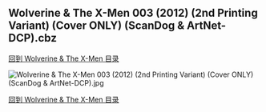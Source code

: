 ## Wolverine & The X-Men 003 (2012) (2nd Printing Variant) (Cover ONLY) (ScanDog & ArtNet-DCP).cbz


[回到 Wolverine & The X-Men 目录](https://github.com/alicewish/markdown/blob/master/series/Wolverine-X-Men.md)


![Wolverine & The X-Men 003 (2012) (2nd Printing Variant) (Cover ONLY) (ScanDog & ArtNet-DCP).jpg](https://wx1.sinaimg.cn/large/6a9fdecaly1fqzhdp07ouj21kw17onpd.jpg)

[回到 Wolverine & The X-Men 目录](https://github.com/alicewish/markdown/blob/master/series/Wolverine-X-Men.md)

